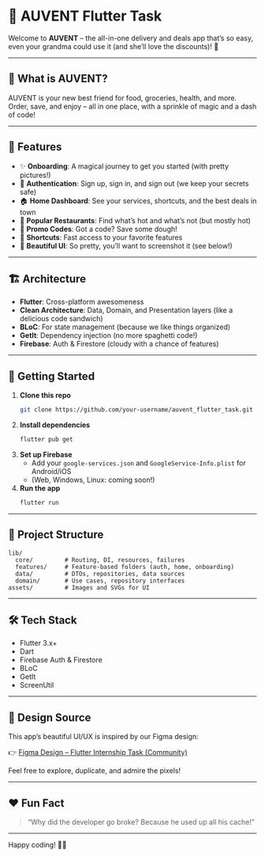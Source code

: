 # 🦄 AUVENT Flutter Task

Welcome to **AUVENT** – the all-in-one delivery and deals app that’s so easy, even your grandma could use it (and she’ll love the discounts)! 🚀

---

## 📱 What is AUVENT?

AUVENT is your new best friend for food, groceries, health, and more. Order, save, and enjoy – all in one place, with a sprinkle of magic and a dash of code!

---

## 🎉 Features

- ✨ **Onboarding**: A magical journey to get you started (with pretty pictures!)
- 🔐 **Authentication**: Sign up, sign in, and sign out (we keep your secrets safe)
- 🏠 **Home Dashboard**: See your services, shortcuts, and the best deals in town
- 🍔 **Popular Restaurants**: Find what’s hot and what’s not (but mostly hot)
- 💸 **Promo Codes**: Got a code? Save some dough!
- 🛒 **Shortcuts**: Fast access to your favorite features
- 🎨 **Beautiful UI**: So pretty, you’ll want to screenshot it (see below!)

---

## 🏗️ Architecture

- **Flutter**: Cross-platform awesomeness
- **Clean Architecture**: Data, Domain, and Presentation layers (like a delicious code sandwich)
- **BLoC**: For state management (because we like things organized)
- **GetIt**: Dependency injection (no more spaghetti code!)
- **Firebase**: Auth & Firestore (cloudy with a chance of features)

---

## 🚦 Getting Started

1. **Clone this repo**
   ```bash
   git clone https://github.com/your-username/auvent_flutter_task.git
   ```
2. **Install dependencies**
   ```bash
   flutter pub get
   ```
3. **Set up Firebase**
   - Add your `google-services.json` and `GoogleService-Info.plist` for Android/iOS
   - (Web, Windows, Linux: coming soon!)
4. **Run the app**
   ```bash
   flutter run
   ```



---

## 🧩 Project Structure

```
lib/
  core/         # Routing, DI, resources, failures
  features/     # Feature-based folders (auth, home, onboarding)
  data/         # DTOs, repositories, data sources
  domain/       # Use cases, repository interfaces
assets/         # Images and SVGs for UI
```

---

## 🛠️ Tech Stack

- Flutter 3.x+
- Dart
- Firebase Auth & Firestore
- BLoC
- GetIt
- ScreenUtil



---

## 🎨 Design Source

This app’s beautiful UI/UX is inspired by our Figma design:

👉 [Figma Design – Flutter Internship Task (Community)](https://www.figma.com/design/rnQdAx7WPsiyLIEcSgMUJs/Flutter-internship-Task--Community-?node-id=0-1&p=f&t=cpAKMfcK98BtlTlH-0)

Feel free to explore, duplicate, and admire the pixels!

---

## ❤️ Fun Fact

> “Why did the developer go broke? Because he used up all his cache!”

---

Happy coding! 🚚🍕
